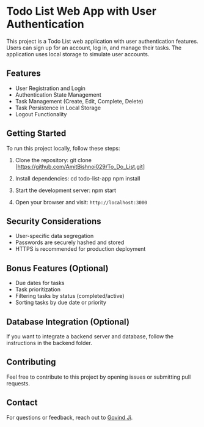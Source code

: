 # Todo List Web App with User Authentication

This project is a Todo List web application with user authentication features. Users can sign up for an account, log in, and manage their tasks. The application uses local storage to simulate user accounts.

## Features

- User Registration and Login
- Authentication State Management
- Task Management (Create, Edit, Complete, Delete)
- Task Persistence in Local Storage
- Logout Functionality

## Getting Started

To run this project locally, follow these steps:

1. Clone the repository:
git clone [https://github.com/AmitBishnoi029/To_Do_List.git]


2. Install dependencies:
cd todo-list-app
npm install


3. Start the development server:
npm start


4. Open your browser and visit: `http://localhost:3000`

## Security Considerations

- User-specific data segregation
- Passwords are securely hashed and stored
- HTTPS is recommended for production deployment

## Bonus Features (Optional)

- Due dates for tasks
- Task prioritization
- Filtering tasks by status (completed/active)
- Sorting tasks by due date or priority

## Database Integration (Optional)

If you want to integrate a backend server and database, follow the instructions in the backend folder.

## Contributing

Feel free to contribute to this project by opening issues or submitting pull requests.



## Contact

For questions or feedback, reach out to [Govind Ji](https://github.com/jigovind556).

